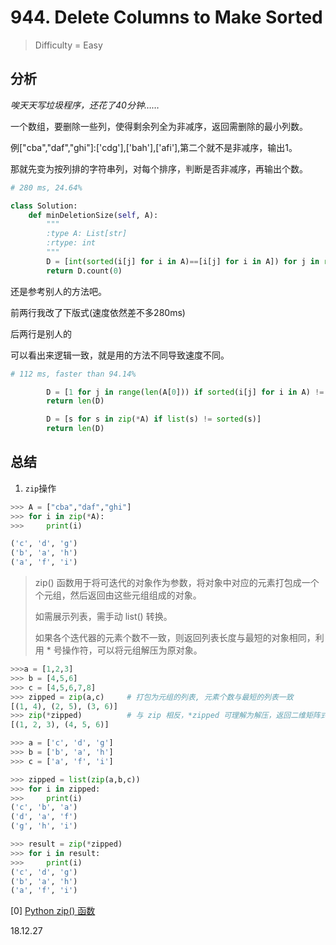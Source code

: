 # 944. Delete Columns to Make Sorted
> Difficulty = Easy
## 分析
*唉天天写垃圾程序，还花了40分钟……*

一个数组，要删除一些列，使得剩余列全为非减序，返回需删除的最小列数。

例["cba","daf","ghi"]:['cdg'],['bah'],['afi'],第二个就不是非减序，输出1。

那就先变为按列排的字符串列，对每个排序，判断是否非减序，再输出个数。

```python
# 280 ms, 24.64%

class Solution:
	def minDeletionSize(self, A):
		"""
		:type A: List[str]
		:rtype: int
		"""
		D = [int(sorted(i[j] for i in A)==[i[j] for i in A]) for j in range(len(A[0]))]
		return D.count(0)
```

还是参考别人的方法吧。

前两行我改了下版式(速度依然差不多280ms)

后两行是别人的

可以看出来逻辑一致，就是用的方法不同导致速度不同。

```python
# 112 ms, faster than 94.14%

		D = [1 for j in range(len(A[0])) if sorted(i[j] for i in A) != [i[j] for i in A]]
		return len(D)

		D = [s for s in zip(*A) if list(s) != sorted(s)]
		return len(D)
```

## 总结

1. `zip`操作
```python
>>> A = ["cba","daf","ghi"]
>>> for i in zip(*A):
>>> 	print(i)

('c', 'd', 'g')
('b', 'a', 'h')
('a', 'f', 'i')
```

> zip() 函数用于将可迭代的对象作为参数，将对象中对应的元素打包成一个个元组，然后返回由这些元组组成的对象。
>
> 如需展示列表，需手动 list() 转换。
>
> 如果各个迭代器的元素个数不一致，则返回列表长度与最短的对象相同，利用 * 号操作符，可以将元组解压为原对象。

```python
>>>a = [1,2,3]
>>> b = [4,5,6]
>>> c = [4,5,6,7,8]
>>> zipped = zip(a,c)     # 打包为元组的列表, 元素个数与最短的列表一致
[(1, 4), (2, 5), (3, 6)]
>>> zip(*zipped)          # 与 zip 相反，*zipped 可理解为解压，返回二维矩阵式
[(1, 2, 3), (4, 5, 6)]

>>> a = ['c', 'd', 'g']
>>> b = ['b', 'a', 'h']
>>> c = ['a', 'f', 'i']

>>> zipped = list(zip(a,b,c))
>>> for i in zipped:
>>> 	print(i)
('c', 'b', 'a')
('d', 'a', 'f')
('g', 'h', 'i')

>>> result = zip(*zipped)
>>> for i in result:
>>> 	print(i)
('c', 'd', 'g')
('b', 'a', 'h')
('a', 'f', 'i')
```

[0] [Python zip() 函数](http://www.runoob.com/python/python-func-zip.html)

18.12.27
